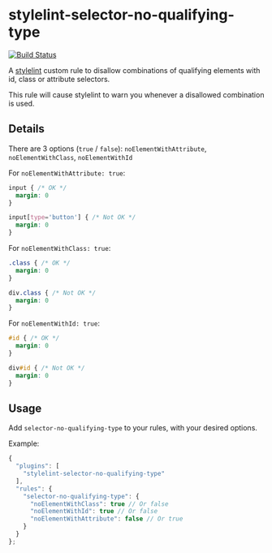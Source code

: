 # stylelint-selector-no-qualifying-type

[![Build Status](https://travis-ci.org/timothyneiljohnson/stylelint-selector-no-qualifying-type.svg)](https://travis-ci.org/timothyneiljohnson/stylelint-selector-no-qualifying-type)

A [stylelint](https://github.com/stylelint/stylelint) custom rule to disallow combinations of qualifying elements with id, class or attribute selectors.

This rule will cause stylelint to warn you whenever a disallowed combination is used.

## Details

There are 3 options (`true` / `false`):
`noElementWithAttribute`,
`noElementWithClass`,
`noElementWithId`

For `noElementWithAttribute: true`:

```css
input { /* OK */
  margin: 0
}

input[type='button'] { /* Not OK */
  margin: 0
}
```

For `noElementWithClass: true`:

```css
.class { /* OK */
  margin: 0
}

div.class { /* Not OK */
  margin: 0
}
```

For `noElementWithId: true`:

```css
#id { /* OK */
  margin: 0
}

div#id { /* Not OK */
  margin: 0
}
```

## Usage

Add `selector-no-qualifying-type` to your rules, with your desired options.

Example:

```js
{
  "plugins": [
    "stylelint-selector-no-qualifying-type"
  ],
  "rules": {
    "selector-no-qualifying-type": {
      "noElementWithClass": true // Or false
      "noElementWithId": true // Or false
      "noElementWithAttribute": false // Or true
    }
  }
};
```
